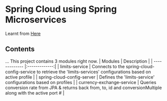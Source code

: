# Spring Cloud using Spring Microservices
Learnt from [Here](https://github.com/in28minutes/spring-microservices/tree/master/03.microservices)


## Contents
... This project contains 3 modules right now.
| Modules        | Description           |
| ------------- |:-------------:|
| limits-service  | Connects to the spring-cloud-config-service to retrieve the 'limits-services' configurations based on active profile |
| spring-cloud-config-server | Defines the 'limits-service' configurations based on profiles  |
| currency-exchange-service | Queries conversion rate from JPA & returns back from, to, id and conversionMultiple along with the active port # |
